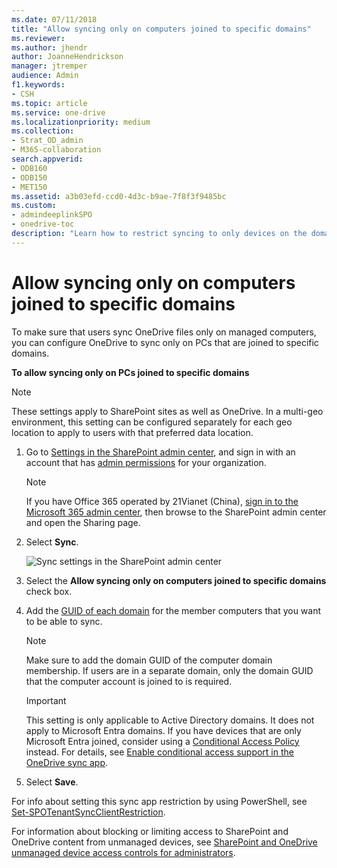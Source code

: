 ```yaml
---
ms.date: 07/11/2018
title: "Allow syncing only on computers joined to specific domains"
ms.reviewer: 
ms.author: jhendr
author: JoanneHendrickson
manager: jtremper
audience: Admin
f1.keywords:
- CSH
ms.topic: article
ms.service: one-drive
ms.localizationpriority: medium
ms.collection: 
- Strat_OD_admin
- M365-collaboration
search.appverid:
- ODB160
- ODB150
- MET150
ms.assetid: a3b03efd-ccd0-4d3c-b9ae-7f8f3f9485bc
ms.custom:
- admindeeplinkSPO
- onedrive-toc
description: "Learn how to restrict syncing to only devices on the domains you specify."
---
```


# Allow syncing only on computers joined to specific domains

To make sure that users sync OneDrive files only on managed computers, you can configure OneDrive to sync only on PCs that are joined to specific domains.
  
 **To allow syncing only on PCs joined to specific domains**
 
> [!NOTE]
> These settings apply to SharePoint sites as well as OneDrive.
> In a multi-geo environment, this setting can be configured separately for each geo location to apply to users with that preferred data location.

1. Go to <a href="https://go.microsoft.com/fwlink/?linkid=2185072" target="_blank">Settings in the SharePoint admin center</a>, and sign in with an account that has [admin permissions](/sharepoint/sharepoint-admin-role) for your organization.
 
   > [!NOTE]
   > If you have Office 365 operated by 21Vianet (China), [sign in to the Microsoft 365 admin center](https://go.microsoft.com/fwlink/p/?linkid=850627), then browse to the SharePoint admin center and open the Sharing page.

2. Select **Sync**.

    ![Sync settings in the SharePoint admin center](media/sp-sync-settings.png)
  
3. Select the **Allow syncing only on computers joined to specific domains** check box.

4. Add the [GUID of each domain](/powershell/module/activedirectory/get-addomain) for the member computers that you want to be able to sync.
 
   > [!NOTE]
   > Make sure to add the domain GUID of the computer domain membership. If users are in a separate domain, only the domain GUID that the computer account is joined to is required.

   > [!IMPORTANT]
   > This setting is only applicable to Active Directory domains. It does not apply to Microsoft Entra domains. If you have devices that are only Microsoft Entra joined, consider using a [Conditional Access Policy](/azure/active-directory/conditional-access/overview) instead. For details, see [Enable conditional access support in the OneDrive sync app](enable-conditional-access.md).
    
7. Select **Save**.
    
For info about setting this sync app restriction by using PowerShell, see [Set-SPOTenantSyncClientRestriction](/powershell/module/sharepoint-online/set-spotenantsyncclientrestriction).

For information about blocking or limiting access to SharePoint and OneDrive content from unmanaged devices, see [SharePoint and OneDrive unmanaged device access controls for administrators](control-access-from-unmanaged-devices.md).
